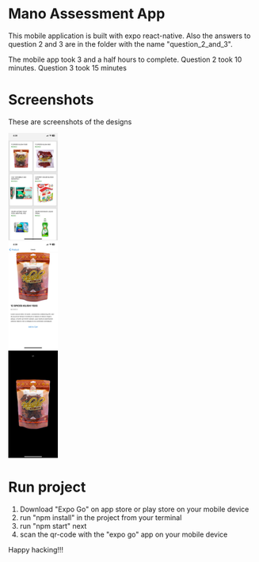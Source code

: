 # Mano Assessment App

This mobile application is built with expo react-native.
Also the answers to question 2 and 3 are in the folder with the name "question_2_and_3".

The mobile app took 3 and a half hours to complete.
Question 2 took 10 minutes.
Question 3 took 15 minutes

# Screenshots
These are screenshots of the designs

<img src="https://github.com/j4robot/mano-assessment-app/blob/master/screenshots/products-list.jpeg" width="100px"> </br>
<img src="https://github.com/j4robot/mano-assessment-app/blob/master/screenshots/product-details.jpeg" width="100px"> </br>
<img src="https://github.com/j4robot/mano-assessment-app/blob/master/screenshots/product-image-preview.jpeg" width="100px"> </br>

# Run project

1. Download "Expo Go" on app store or play store on your mobile device
2. run "npm install" in the project from your terminal
3. run "npm start" next
3. scan the qr-code with the "expo go" app on your mobile device

Happy hacking!!!
